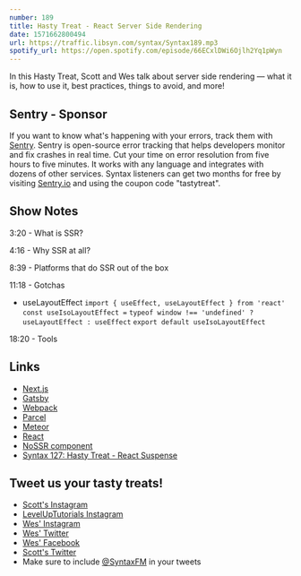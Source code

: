 ```yaml
---
number: 189
title: Hasty Treat - React Server Side Rendering
date: 1571662800494
url: https://traffic.libsyn.com/syntax/Syntax189.mp3
spotify_url: https://open.spotify.com/episode/66ECxlDWi6Ojlh2Yq1pWyn
---
```


In this Hasty Treat, Scott and Wes talk about server side rendering — what it is, how to use it, best practices, things to avoid, and more!

## Sentry - Sponsor
If you want to know what's happening with your errors, track them with [Sentry](https://sentry.io/). Sentry is open-source error tracking that helps developers monitor and fix crashes in real time. Cut your time on error resolution from five hours to five minutes. It works with any language and integrates with dozens of other services. Syntax listeners can get two months for free by visiting [Sentry.io](https://sentry.io/) and using the coupon code "tastytreat".

## Show Notes

3:20 - What is SSR?

4:16 - Why SSR at all?

8:39 - Platforms that do SSR out of the box

11:18 - Gotchas

* useLayoutEffect
`import { useEffect, useLayoutEffect } from 'react'`
`const useIsoLayoutEffect =`
  `typeof window !== 'undefined' ? useLayoutEffect : useEffect`
`export default useIsoLayoutEffect`

18:20 - Tools

## Links
* [Next.js](https://nextjs.org/)
* [Gatsby](https://www.gatsbyjs.org/)
* [Webpack](https://webpack.js.org)
* [Parcel](https://parceljs.org/)
* [Meteor](https://www.meteor.com/)
* [React](https://reactjs.org/)
* [NoSSR component](https://github.com/mui-org/material-ui/blob/master/packages/material-ui/src/NoSsr/NoSsr.js)
* [Syntax 127: Hasty Treat - React Suspense](https://syntax.fm/show/127/hasty-treat-react-suspense)

## Tweet us your tasty treats!
* [Scott's Instagram](https://www.instagram.com/stolinski/)
* [LevelUpTutorials Instagram](https://www.instagram.com/LevelUpTutorials/)
* [Wes' Instagram](https://www.instagram.com/wesbos/)
* [Wes' Twitter](https://twitter.com/wesbos)
* [Wes' Facebook](https://www.facebook.com/wesbos.developer)
* [Scott's Twitter](https://twitter.com/stolinski)
* Make sure to include [@SyntaxFM](https://twitter.com/SyntaxFM) in your tweets